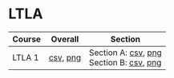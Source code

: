 # LTLA

| Course | Overall | Section |
| ------ | ------- | ------- |
| LTLA 1 | [csv](https://github.com/UCSD-Historical-Enrollment-Data/2023Fall/blob/main/overall/LTLA%201.csv), [png](https://raw.githubusercontent.com/UCSD-Historical-Enrollment-Data/2023Fall/main/plot_overall/LTLA%201.png) | Section A: [csv](https://github.com/UCSD-Historical-Enrollment-Data/2023Fall/blob/main/section/LTLA%201_A.csv), [png](https://raw.githubusercontent.com/UCSD-Historical-Enrollment-Data/2023Fall/main/plot_section/LTLA%201_A.png)<br>Section B: [csv](https://github.com/UCSD-Historical-Enrollment-Data/2023Fall/blob/main/section/LTLA%201_B.csv), [png](https://raw.githubusercontent.com/UCSD-Historical-Enrollment-Data/2023Fall/main/plot_section/LTLA%201_B.png) |
